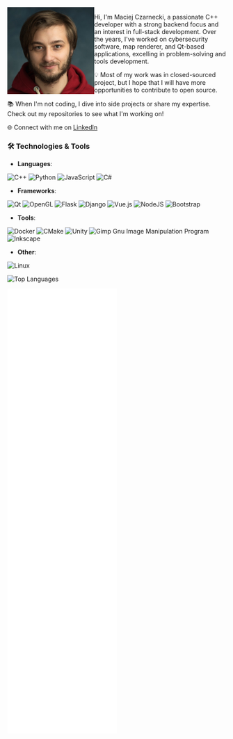 <img src="maciej-czarnecki.jpg" align="left" width="200px"/>

Hi, I'm Maciej Czarnecki, a passionate C++ developer with a strong backend focus and an interest in full-stack development. Over the years, I've worked on cybersecurity software, map renderer, and Qt-based applications, excelling in problem-solving and tools development.

💡 Most of my work was in closed-sourced project, but I hope that I will have more opportunities to contribute to open source.

📚 When I'm not coding, I dive into side projects or share my expertise. Check out my repositories to see what I'm working on!

🌐 Connect with me on [LinkedIn](https://www.linkedin.com/in/maciejczarnecki/)

### 🛠️ Technologies & Tools
- **Languages**: 

![C++](https://img.shields.io/badge/c++-%2300599C.svg?style=for-the-badge&logo=c%2B%2B&logoColor=white)
![Python](https://img.shields.io/badge/python-3670A0?style=for-the-badge&logo=python&logoColor=ffdd54)
![JavaScript](https://img.shields.io/badge/javascript-%23323330.svg?style=for-the-badge&logo=javascript&logoColor=%23F7DF1E)
![C#](https://img.shields.io/badge/c%23-%23239120.svg?style=for-the-badge&logo=csharp&logoColor=white)

- **Frameworks**:

![Qt](https://img.shields.io/badge/Qt-%23217346.svg?style=for-the-badge&logo=Qt&logoColor=white)
![OpenGL](https://img.shields.io/badge/OpenGL-%23FFFFFF.svg?style=for-the-badge&logo=opengl)
![Flask](https://img.shields.io/badge/flask-%23000.svg?style=for-the-badge&logo=flask&logoColor=white)
![Django](https://img.shields.io/badge/django-%23092E20.svg?style=for-the-badge&logo=django&logoColor=white)
![Vue.js](https://img.shields.io/badge/vuejs-%2335495e.svg?style=for-the-badge&logo=vuedotjs&logoColor=%234FC08D)
![NodeJS](https://img.shields.io/badge/node.js-6DA55F?style=for-the-badge&logo=node.js&logoColor=white)
![Bootstrap](https://img.shields.io/badge/bootstrap-%238511FA.svg?style=for-the-badge&logo=bootstrap&logoColor=white)


- **Tools**: 

![Docker](https://img.shields.io/badge/docker-%230db7ed.svg?style=for-the-badge&logo=docker&logoColor=white)
![CMake](https://img.shields.io/badge/CMake-%23008FBA.svg?style=for-the-badge&logo=cmake&logoColor=white)
![Unity](https://img.shields.io/badge/unity-%23000000.svg?style=for-the-badge&logo=unity&logoColor=white)
![Gimp Gnu Image Manipulation Program](https://img.shields.io/badge/Gimp-657D8B?style=for-the-badge&logo=gimp&logoColor=FFFFFF)
![Inkscape](https://img.shields.io/badge/Inkscape-e0e0e0?style=for-the-badge&logo=inkscape&logoColor=080A13)

- **Other**: 

![Linux](https://img.shields.io/badge/Linux-FCC624?style=for-the-badge&logo=linux&logoColor=black)

<!-- Source: https://github.com/Ileriayo/markdown-badges  -->

<!-- Still working on this -->
<!-- ![GitHub stats](https://github-readme-stats.vercel.app/api?username=McCzarny&show_icons=true&theme=radical) -->


![Top Languages](https://github-readme-stats.vercel.app/api/top-langs/?username=McCzarny&layout=compact&theme=dark)

![Metrics](github-metrics.svg)
